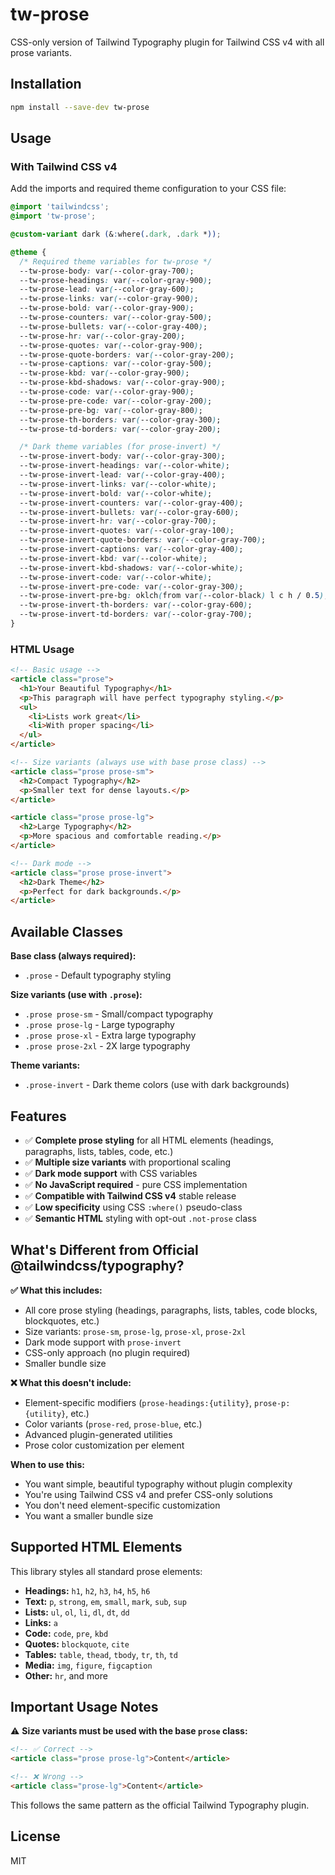 # tw-prose

CSS-only version of Tailwind Typography plugin for Tailwind CSS v4 with all prose variants.

## Installation

```bash
npm install --save-dev tw-prose
```

## Usage

### With Tailwind CSS v4

Add the imports and required theme configuration to your CSS file:

```css
@import 'tailwindcss';
@import 'tw-prose';

@custom-variant dark (&:where(.dark, .dark *));

@theme {
  /* Required theme variables for tw-prose */
  --tw-prose-body: var(--color-gray-700);
  --tw-prose-headings: var(--color-gray-900);
  --tw-prose-lead: var(--color-gray-600);
  --tw-prose-links: var(--color-gray-900);
  --tw-prose-bold: var(--color-gray-900);
  --tw-prose-counters: var(--color-gray-500);
  --tw-prose-bullets: var(--color-gray-400);
  --tw-prose-hr: var(--color-gray-200);
  --tw-prose-quotes: var(--color-gray-900);
  --tw-prose-quote-borders: var(--color-gray-200);
  --tw-prose-captions: var(--color-gray-500);
  --tw-prose-kbd: var(--color-gray-900);
  --tw-prose-kbd-shadows: var(--color-gray-900);
  --tw-prose-code: var(--color-gray-900);
  --tw-prose-pre-code: var(--color-gray-200);
  --tw-prose-pre-bg: var(--color-gray-800);
  --tw-prose-th-borders: var(--color-gray-300);
  --tw-prose-td-borders: var(--color-gray-200);

  /* Dark theme variables (for prose-invert) */
  --tw-prose-invert-body: var(--color-gray-300);
  --tw-prose-invert-headings: var(--color-white);
  --tw-prose-invert-lead: var(--color-gray-400);
  --tw-prose-invert-links: var(--color-white);
  --tw-prose-invert-bold: var(--color-white);
  --tw-prose-invert-counters: var(--color-gray-400);
  --tw-prose-invert-bullets: var(--color-gray-600);
  --tw-prose-invert-hr: var(--color-gray-700);
  --tw-prose-invert-quotes: var(--color-gray-100);
  --tw-prose-invert-quote-borders: var(--color-gray-700);
  --tw-prose-invert-captions: var(--color-gray-400);
  --tw-prose-invert-kbd: var(--color-white);
  --tw-prose-invert-kbd-shadows: var(--color-white);
  --tw-prose-invert-code: var(--color-white);
  --tw-prose-invert-pre-code: var(--color-gray-300);
  --tw-prose-invert-pre-bg: oklch(from var(--color-black) l c h / 0.5);
  --tw-prose-invert-th-borders: var(--color-gray-600);
  --tw-prose-invert-td-borders: var(--color-gray-700);
}
```

### HTML Usage

```html
<!-- Basic usage -->
<article class="prose">
  <h1>Your Beautiful Typography</h1>
  <p>This paragraph will have perfect typography styling.</p>
  <ul>
    <li>Lists work great</li>
    <li>With proper spacing</li>
  </ul>
</article>

<!-- Size variants (always use with base prose class) -->
<article class="prose prose-sm">
  <h2>Compact Typography</h2>
  <p>Smaller text for dense layouts.</p>
</article>

<article class="prose prose-lg">
  <h2>Large Typography</h2>
  <p>More spacious and comfortable reading.</p>
</article>

<!-- Dark mode -->
<article class="prose prose-invert">
  <h2>Dark Theme</h2>
  <p>Perfect for dark backgrounds.</p>
</article>
```

## Available Classes

**Base class (always required):**

- `.prose` - Default typography styling

**Size variants (use with `.prose`):**

- `.prose prose-sm` - Small/compact typography
- `.prose prose-lg` - Large typography
- `.prose prose-xl` - Extra large typography
- `.prose prose-2xl` - 2X large typography

**Theme variants:**

- `.prose-invert` - Dark theme colors (use with dark backgrounds)

## Features

- ✅ **Complete prose styling** for all HTML elements (headings, paragraphs, lists, tables, code, etc.)
- ✅ **Multiple size variants** with proportional scaling
- ✅ **Dark mode support** with CSS variables
- ✅ **No JavaScript required** - pure CSS implementation
- ✅ **Compatible with Tailwind CSS v4** stable release
- ✅ **Low specificity** using CSS `:where()` pseudo-class
- ✅ **Semantic HTML** styling with opt-out `.not-prose` class

## What's Different from Official @tailwindcss/typography?

**✅ What this includes:**

- All core prose styling (headings, paragraphs, lists, tables, code blocks, blockquotes, etc.)
- Size variants: `prose-sm`, `prose-lg`, `prose-xl`, `prose-2xl`
- Dark mode support with `prose-invert`
- CSS-only approach (no plugin required)
- Smaller bundle size

**❌ What this doesn't include:**

- Element-specific modifiers (`prose-headings:{utility}`, `prose-p:{utility}`, etc.)
- Color variants (`prose-red`, `prose-blue`, etc.)
- Advanced plugin-generated utilities
- Prose color customization per element

**When to use this:**

- You want simple, beautiful typography without plugin complexity
- You're using Tailwind CSS v4 and prefer CSS-only solutions
- You don't need element-specific customization
- You want a smaller bundle size

## Supported HTML Elements

This library styles all standard prose elements:

- **Headings:** `h1`, `h2`, `h3`, `h4`, `h5`, `h6`
- **Text:** `p`, `strong`, `em`, `small`, `mark`, `sub`, `sup`
- **Lists:** `ul`, `ol`, `li`, `dl`, `dt`, `dd`
- **Links:** `a`
- **Code:** `code`, `pre`, `kbd`
- **Quotes:** `blockquote`, `cite`
- **Tables:** `table`, `thead`, `tbody`, `tr`, `th`, `td`
- **Media:** `img`, `figure`, `figcaption`
- **Other:** `hr`, and more

## Important Usage Notes

⚠️ **Size variants must be used with the base `prose` class:**

```html
<!-- ✅ Correct -->
<article class="prose prose-lg">Content</article>

<!-- ❌ Wrong -->
<article class="prose-lg">Content</article>
```

This follows the same pattern as the official Tailwind Typography plugin.

## License

MIT

